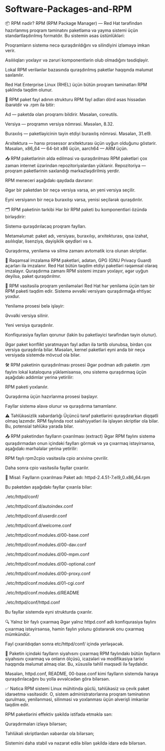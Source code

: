 # Software-Packages-and-RPM
📦 RPM nədir?
RPM (RPM Package Manager) — Red Hat tərəfindən hazırlanmış proqram təminatını paketləmə və yayma sistemi üçün standartlaşdırılmış formatdır. Bu sistemin əsas üstünlükləri:

Proqramların sistemə necə quraşdırıldığını və silindiyini izləməyə imkan verir.

Asılılıqları yoxlayır və zəruri komponentlərin olub olmadığını təsdiqləyir.

Lokal RPM verilənlər bazasında quraşdırılmış paketlər haqqında məlumat saxlanılır.

Red Hat Enterprise Linux (RHEL) üçün bütün proqram təminatları RPM şəklində təqdim olunur.

🧱 RPM paket fayl adının strukturu
RPM fayl adları dörd əsas hissədən ibarətdir və .rpm ilə bitir:

Ad — paketdə olan proqramı bildirir. Məsələn, coreutils.

Versiya — proqramın versiya nömrəsi. Məsələn, 8.32.

Buraxılış — paketləyicinin təyin etdiyi buraxılış nömrəsi. Məsələn, 31.el9.

Arxitektura — hansı prosessor arxitekturası üçün uyğun olduğunu göstərir. Məsələn, x86_64 — 64-bit x86 üçün, aarch64 — ARM üçün.

📥 RPM paketlərinin əldə edilməsi və quraşdırılması
RPM paketləri çox zaman internet üzərindən repozitoriyalardan yüklənir. Repozitoriya — proqram paketlərinin saxlandığı mərkəzləşdirilmiş yerdir.

RPM meneceri aşağıdakı qaydada davranır:

Əgər bir paketdən bir neçə versiya varsa, ən yeni versiya seçilir.

Eyni versiyanın bir neçə buraxılışı varsa, yenisi seçilərək quraşdırılır.

🗂️ RPM paketinin tərkibi
Hər bir RPM paketi bu komponentləri özündə birləşdirir:

Sistemə quraşdırılacaq proqram faylları.

Metaməlumat: paket adı, versiyası, buraxılışı, arxitekturası, qısa izahat, asılılıqlar, lisenziya, dəyişiklik qeydləri və s.

Quraşdırma, yeniləmə və silmə zamanı avtomatik icra olunan skriptlər.

🔐 Rəqəmsal imzalama
RPM paketləri, adətən, GPG (GNU Privacy Guard) açarları ilə imzalanır. Red Hat bütün təqdim etdiyi paketləri rəqəmsal olaraq imzalayır. Quraşdırma zamanı RPM sistemi imzanı yoxlayır, əgər uyğun deyilsə, paket quraşdırılmır.

🔄 RPM vasitəsilə proqram yeniləmələri
Red Hat hər yeniləmə üçün tam bir RPM paketi təqdim edir. Sistemə əvvəlki versiyanı quraşdırmağa ehtiyac yoxdur.

Yeniləmə prosesi belə işləyir:

Əvvəlki versiya silinir.

Yeni versiya quraşdırılır.

Konfiqurasiya faylları qorunur (lakin bu paketləyici tərəfindən təyin olunur).

Əgər paket konflikt yaratmayan fayl adları ilə tərtib olunubsa, birdən çox versiya quraşdırıla bilər. Məsələn, kernel paketləri eyni anda bir neçə versiyada sistemdə mövcud ola bilər.

🛠️ RPM paketinin quraşdırılması prosesi
Əgər podman adlı paketin .rpm faylını lokal kataloquna yükləmisənsə, onu sistemə quraşdırmaq üçün aşağıdakı addımlar yerinə yetirilir:

RPM paketi yoxlanılır.

Quraşdırma üçün hazırlanma prosesi başlayır.

Fayllar sistemə əlavə olunur və quraşdırma tamamlanır.

⚠️ Təhlükəsizlik xəbərdarlığı
Üçüncü tərəf paketlərini quraşdırarkən diqqətli olmaq lazımdır. RPM faylında root səlahiyyətləri ilə işləyən skriptlər ola bilər. Bu, potensial təhlükə yarada bilər.

📤 RPM paketindən faylların çıxarılması (extract)
Əgər RPM faylını sistemə quraşdırmadan onun içindəki faylları görmək və ya çıxarmaq istəyirsənsə, aşağıdakı mərhələlər yerinə yetirilir:

RPM faylı rpm2cpio vasitəsilə cpio arxivinə çevrilir.

Daha sonra cpio vasitəsilə fayllar çıxarılır.

🧾 Misal: Faylların çıxarılması
Paket adı: httpd-2.4.51-7.el9_0.x86_64.rpm

Bu paketdən aşağıdakı fayllar çıxarıla bilər:

./etc/httpd/conf/

./etc/httpd/conf.d/autoindex.conf

./etc/httpd/conf.d/userdir.conf

./etc/httpd/conf.d/welcome.conf

./etc/httpd/conf.modules.d/00-base.conf

./etc/httpd/conf.modules.d/00-dav.conf

./etc/httpd/conf.modules.d/00-mpm.conf

./etc/httpd/conf.modules.d/00-optional.conf

./etc/httpd/conf.modules.d/00-proxy.conf

./etc/httpd/conf.modules.d/01-cgi.conf

./etc/httpd/conf.modules.d/README

./etc/httpd/conf/httpd.conf

Bu fayllar sistemdə eyni strukturda çıxarılır.

🔍 Yalnız bir faylı çıxarmaq
Əgər yalnız httpd.conf adlı konfiqurasiya faylını çıxarmaq istəyirsənsə, həmin faylın yolunu göstərərək onu çıxarmaq mümkündür.

Fayl çıxarıldıqdan sonra etc/httpd/conf/ içində yerləşəcək.

📄 Paketin içindəki faylların siyahısını çıxarmaq
RPM faylındakı bütün faylların siyahısını çıxarmaq və onların ölçüsü, icazələri və modifikasiya tarixi haqqında məlumat almaq olar. Bu, xüsusilə təhlil məqsədi ilə faydalıdır.

Məsələn, httpd.conf, README, 00-base.conf kimi faylların sistemdə haraya quraşdırılacağını bu yolla əvvəlcədən görə bilərsən.

✅ Nəticə
RPM sistemi Linux mühitində güclü, təhlükəsiz və çevik paket idarəetmə vasitəsidir. O, sistem administratorlarına proqram təminatının qurulması, yenilənməsi, silinməsi və yoxlanması üçün əlverişli imkanlar təqdim edir.

RPM paketlərini effektiv şəkildə istifadə etməklə sən:

Quraşdırmaları izləyə bilərsən;

Təhlükəli skriptlərdən xəbərdar ola bilərsən;

Sistemini daha stabil və nəzarət edilə bilən şəkildə idarə edə bilərsən.
